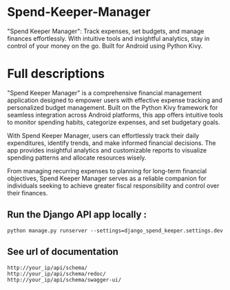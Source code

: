# Spend-Keeper-Manager
"Spend Keeper Manager": Track expenses, set budgets, and manage finances effortlessly. 
With intuitive tools and insightful analytics, stay in control of your money on the go. Built for Android using Python Kivy.


# Full descriptions
"Spend Keeper Manager" is a comprehensive financial management application designed to empower users with effective expense tracking and personalized budget management. 
Built on the Python Kivy framework for seamless integration across Android platforms, this app offers intuitive tools to monitor spending habits, categorize expenses, and set budgetary goals.

With Spend Keeper Manager, users can effortlessly track their daily expenditures, identify trends, and make informed financial decisions. 
The app provides insightful analytics and customizable reports to visualize spending patterns and allocate resources wisely.

From managing recurring expenses to planning for long-term financial objectives, Spend Keeper Manager serves as a reliable companion for individuals seeking to achieve greater fiscal responsibility and control over their finances.



## Run the Django API app locally :
~~~
python manage.py runserver --settings=django_spend_keeper.settings.dev 
~~~

## See url of documentation

~~~
http://your_ip/api/schema/
http://your_ip/api/schema/redoc/
http://your_ip/api/schema/swagger-ui/
~~~
